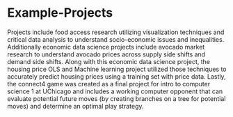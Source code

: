 # Example-Projects
Projects include food access research utilizing visualization techniques and critical data analysis to understand socio-economic issues and inequalities. 
Additionally economic data science projects include avocado market research to understand avocado prices across supply side shifts and demand side shifts. 
Along with this economic data science project, the housing price OLS and Machine learning project utilized those techniques to accurately predict housing prices 
using a training set with price data. Lastly, the connect4 game was created as a final project for intro to computer science 1 at UChicago and includes a working 
computer opponent that can evaluate potential future moves (by creating branches on a tree for potential moves) and determine an optimal play strategy. 
